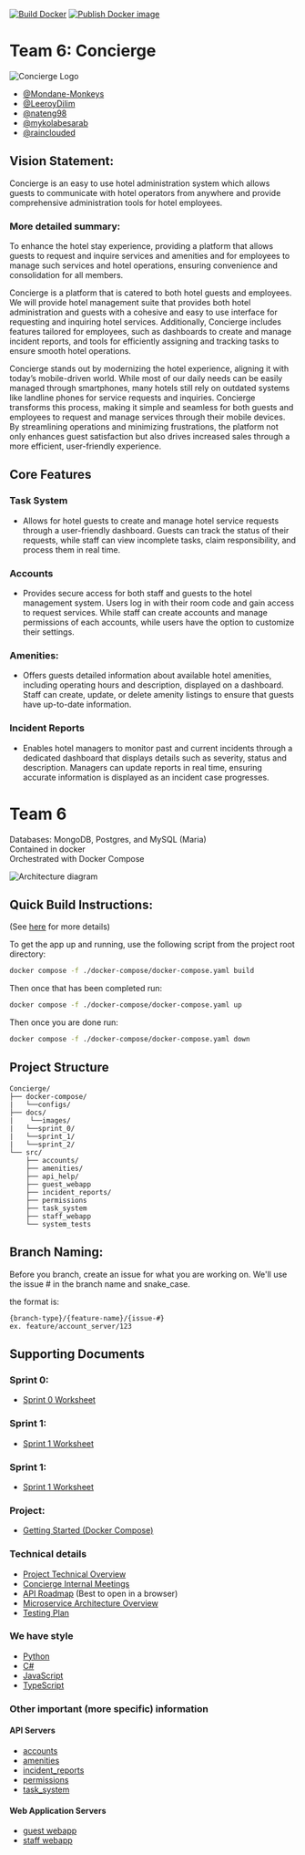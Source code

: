 [![Build Docker](https://github.com/rainclouded/Concierge/actions/workflows/docker-image.yml/badge.svg)](https://github.com/rainclouded/Concierge/actions/workflows/docker-image.yml)
[![Publish Docker image](https://github.com/rainclouded/Concierge/actions/workflows/push-docker.yaml/badge.svg)](https://github.com/rainclouded/Concierge/actions/workflows/push-docker.yaml)
# Team 6: Concierge

![Concierge Logo](/docs/images/logo.png)


- [@Mondane-Monkeys](https://github.com/Mondane-Monkeys)
- [@LeeroyDilim](https://github.com/LeeroyDilim)
- [@nateng98](https://github.com/nateng98)
- [@mykolabesarab](https://github.com/mykolabesarab)
- [@rainclouded](https://github.com/rainclouded)

## Vision Statement:

Concierge is an easy to use hotel administration system which allows guests to communicate with hotel operators from anywhere and provide comprehensive administration tools for hotel employees.

### More detailed summary: 

To enhance the hotel stay experience, providing a platform that allows guests to request and inquire services and amenities and for employees to manage such services and hotel operations, ensuring convenience and consolidation for all members.

 

Concierge is a platform that is catered to both hotel guests and employees. We will provide hotel management suite that provides both hotel administration and guests with a cohesive and easy to use interface for requesting and inquiring hotel services. Additionally, Concierge includes features tailored for employees, such as dashboards to create and manage incident reports, and tools for efficiently assigning and tracking tasks to ensure smooth hotel operations.

 

Concierge stands out by modernizing the hotel experience, aligning it with today’s mobile-driven world. While most of our daily needs can be easily managed through smartphones, many hotels still rely on outdated systems like landline phones for service requests and inquiries. Concierge transforms this process, making it simple and seamless for both guests and employees to request and manage services through their mobile devices. By streamlining operations and minimizing frustrations, the platform not only enhances guest satisfaction but also drives increased sales through a more efficient, user-friendly experience.

## Core Features
### Task System 
* Allows for hotel guests to create and manage hotel service requests through a user-friendly dashboard. Guests can track the status of their requests, while staff can view incomplete tasks, claim responsibility, and process them in real time.

### Accounts
* Provides secure access for both staff and guests to the hotel management system. Users log in with their room code and gain access to request services. While staff can create accounts and manage permissions of each accounts, while users have the option to customize their settings.

### Amenities: 
* Offers guests detailed information about available hotel amenities, including operating hours and description, displayed on a dashboard. Staff can create, update, or delete amenity listings to ensure that guests have up-to-date information.

### Incident Reports 
* Enables hotel managers to monitor past and current incidents through a dedicated dashboard that displays details such as severity, status and description. Managers can update reports in real time, ensuring accurate information is displayed as an incident case progresses.

# Team 6
Databases: MongoDB, Postgres, and MySQL (Maria)\
Contained in docker \
Orchestrated with Docker Compose 

![Architecture diagram](/docs/sprint_0/images/block_diagram.jpg)

## Quick Build Instructions:
(See [here](/docker-compose/README.md) for more details)

To get the app up and running, use the following script from the project root directory:
```bash
docker compose -f ./docker-compose/docker-compose.yaml build
```
Then once that has been completed run:
```bash
docker compose -f ./docker-compose/docker-compose.yaml up
```
Then once you are done run:
```bash
docker compose -f ./docker-compose/docker-compose.yaml down
```


## Project Structure
```
Concierge/
├── docker-compose/
|   └──configs/
├── docs/
|    └──images/
|   └──sprint_0/
|   └──sprint_1/
|   └──sprint_2/
└── src/
    ├── accounts/
    ├── amenities/
    ├── api_help/
    ├── guest_webapp
    ├── incident_reports/     
    ├── permissions
    ├── task_system
    ├── staff_webapp
    └── system_tests
```
## Branch Naming:
Before you branch, create an issue for what you are working on.
We'll use the issue # in the branch name and snake_case.

the format is:
```
{branch-type}/{feature-name}/{issue-#}
ex. feature/account_server/123
```

## Supporting Documents

### Sprint 0:
- [Sprint 0 Worksheet](/docs/sprint_0/sprint_0_worksheet.md)
### Sprint 1:
- [Sprint 1 Worksheet](/docs/sprint_1/sprint_1_worksheet.md)
### Sprint 1:
- [Sprint 1 Worksheet](/docs/sprint_2/sprint_2_worksheet.md)

### Project:
- [Getting Started (Docker Compose)](docs/project_docs/getting_started.md)

### Technical details
- [Project Technical Overview](/docs/README.md)
- [Concierge Internal Meetings](docs/project_docs/meeting_agenda.md)
- [API Roadmap](/src/api_help/redoc-static.html) (Best to open in a browser)
- [Microservice Architecture Overview](docs/project_docs/microservice_overview.md)
- [Testing Plan](docs/project_docs/testing_plan.md)

### We have style
- [Python](https://google.github.io/styleguide/pyguide.html)
- [C#](https://google.github.io/styleguide/csharp-style.html)
- [JavaScript](https://google.github.io/styleguide/jsguide.html)
- [TypeScript](https://google.github.io/styleguide/tsguide.html)

### Other important (more specific) information

#### API Servers
- [accounts](/src/accounts/README.md)
- [amenities](src/amenities/README.md)
- [incident_reports](src/incident_reports)
- [permissions](src/permissions)
- [task_system](src/task_system)

#### Web Application Servers
- [guest webapp](/src/guest_webapp/README.md)
- [staff webapp](/src/staff_webapp/README.md)

